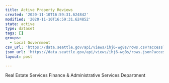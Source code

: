 ```yaml
---
title: Active Property Reviews
created: '2020-11-10T16:59:31.624842'
modified: '2020-11-10T16:59:31.624852'
state: active
type: dataset
tags: []
groups:
  - Local Government
csv_url: 'https://data.seattle.gov/api/views/ihj6-wg8s/rows.csv?accessType=DOWNLOAD'
json_url: 'https://data.seattle.gov/api/views/ihj6-wg8s/rows.json?accessType=DOWNLOAD'
layout: post

---
```

Real Estate Services
Finance & Administrative Services Department
